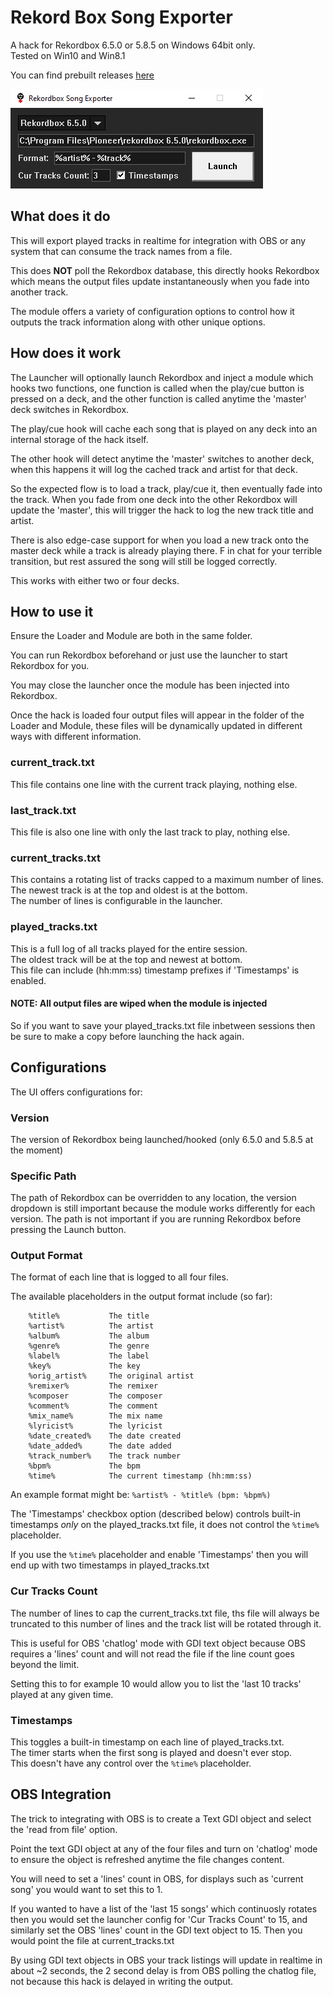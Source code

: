 # Rekord Box Song Exporter
A hack for Rekordbox 6.5.0 or 5.8.5 on Windows 64bit only.  
Tested on Win10 and Win8.1

You can find prebuilt releases [here](https://github.com/Unreal-Dan/RekordBoxSongExporter/releases)

![Launcher Image](/launcher.png?raw=true "Launcher")

## What does it do

This will export played tracks in realtime for integration with OBS or any system 
that can consume the track names from a file.

This does **NOT** poll the Rekordbox database, this directly hooks Rekordbox which 
means the output files update instantaneously when you fade into another track.

The module offers a variety of configuration options to control how it outputs
the track information along with other unique options.

## How does it work

The Launcher will optionally launch Rekordbox and inject a module which hooks two 
functions, one function is called when the play/cue button is pressed on a deck, and 
the other function is called anytime the 'master' deck switches in Rekordbox.

The play/cue hook will cache each song that is played on any deck into an internal
storage of the hack itself.

The other hook will detect anytime the 'master' switches to another deck, when
this happens it will log the cached track and artist for that deck.

So the expected flow is to load a track, play/cue it, then eventually fade into 
the track. When you fade from one deck into the other Rekordbox will update the 
'master', this will trigger the hack to log the new track title and artist.

There is also edge-case support for when you load a new track onto the master deck 
while a track is already playing there. F in chat for your terrible transition, but 
rest assured the song will still be logged correctly.  

This works with either two or four decks.

## How to use it

Ensure the Loader and Module are both in the same folder.

You can run Rekordbox beforehand or just use the launcher to start Rekordbox for you. 

You may close the launcher once the module has been injected into Rekordbox.

Once the hack is loaded four output files will appear in the folder of the Loader
and Module, these files will be dynamically updated in different ways with different
information.

### current_track.txt

This file contains one line with the current track playing, nothing else.

### last_track.txt

This file is also one line with only the last track to play, nothing else.

### current_tracks.txt

This contains a rotating list of tracks capped to a maximum number of lines.  
The newest track is at the top and oldest is at the bottom.  
The number of lines is configurable in the launcher.  

### played_tracks.txt

This is a full log of all tracks played for the entire session.  
The oldest track will be at the top and newest at bottom.  
This file can include (hh:mm:ss) timestamp prefixes if 'Timestamps' is enabled.  

#### NOTE: All output files are wiped when the module is injected

So if you want to save your played_tracks.txt file inbetween sessions then be sure 
to make a copy before launching the hack again.

## Configurations

The UI offers configurations for:

### Version

The version of Rekordbox being launched/hooked (only 6.5.0 and 5.8.5 at the moment)

### Specific Path

The path of Rekordbox can be overridden to any location, the version dropdown is still 
important because the module works differently for each version.
The path is not important if you are running Rekordbox before pressing the Launch button.

### Output Format

The format of each line that is logged to all four files.

The available placeholders in the output format include (so far):
```
    %title%           The title
    %artist%          The artist
    %album%           The album
    %genre%           The genre
    %label%           The label
    %key%             The key
    %orig_artist%     The original artist
    %remixer%         The remixer
    %composer         The composer
    %comment%         The comment
    %mix_name%        The mix name
    %lyricist%        The lyricist
    %date_created%    The date created
    %date_added%      The date added
    %track_number%    The track number
    %bpm%             The bpm
    %time%            The current timestamp (hh:mm:ss)
```

An example format might be: ```%artist% - %title% (bpm: %bpm%)```

The 'Timestamps' checkbox option (described below) controls built-in timestamps *only* 
on the played_tracks.txt file, it does not control the ```%time%``` placeholder.

If you use the ```%time%``` placeholder and enable 'Timestamps' then you will end up 
with two timestamps in played_tracks.txt

### Cur Tracks Count

The number of lines to cap the current_tracks.txt file, ths file will always be 
truncated to this number of lines and the track list will be rotated through it.

This is useful for OBS 'chatlog' mode with GDI text object because OBS requires a 
'lines' count and will not read the file if the line count goes beyond the limit.

Setting this to for example 10 would allow you to list the 'last 10 tracks' played 
at any given time.

### Timestamps

This toggles a built-in timestamp on each line of played_tracks.txt.  
The timer starts when the first song is played and doesn't ever stop.  
This doesn't have any control over the ```%time%``` placeholder. 

## OBS Integration

The trick to integrating with OBS is to create a Text GDI object and select the 
'read from file' option.

Point the text GDI object at any of the four files and turn on 'chatlog' mode to 
ensure the object is refreshed anytime the file changes content.

You will need to set a 'lines' count in OBS, for displays such as 'current song' 
you would want to set this to 1.

If you wanted to have a list of the 'last 15 songs' which continuosly rotates then 
you would set the launcher config for 'Cur Tracks Count' to 15, and similarly set 
the OBS 'lines' count in the GDI text object to 15. Then you would point the file 
at current_tracks.txt

By using GDI text objects in OBS your track listings will update in realtime in 
about ~2 seconds, the 2 second delay is from OBS polling the chatlog file, not 
because this hack is delayed in writing the output.
